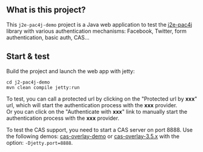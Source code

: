 ## What is this project?

This `j2e-pac4j-demo` project is a Java web application to test the [j2e-pac4j](https://github.com/pac4j/j2e-pac4j) library with various authentication mechanisms: Facebook, Twitter, form authentication, basic auth, CAS...

## Start & test

Build the project and launch the web app with jetty:

    cd j2-pac4j-demo
    mvn clean compile jetty:run

To test, you can call a protected url by clicking on the "Protected url by **xxx**" url, which will start the authentication process with the **xxx** provider.  
Or you can click on the "Authenticate with **xxx**" link to manually start the authentication process with the **xxx** provider.

To test the CAS support, you need to start a CAS server on port 8888. Use the following demos: [cas-overlay-demo](https://github.com/leleuj/cas-overlay-demo) or [cas-overlay-3.5.x](https://github.com/leleuj/cas-overlay-3.5.x) with the option: `-Djetty.port=8888`.
